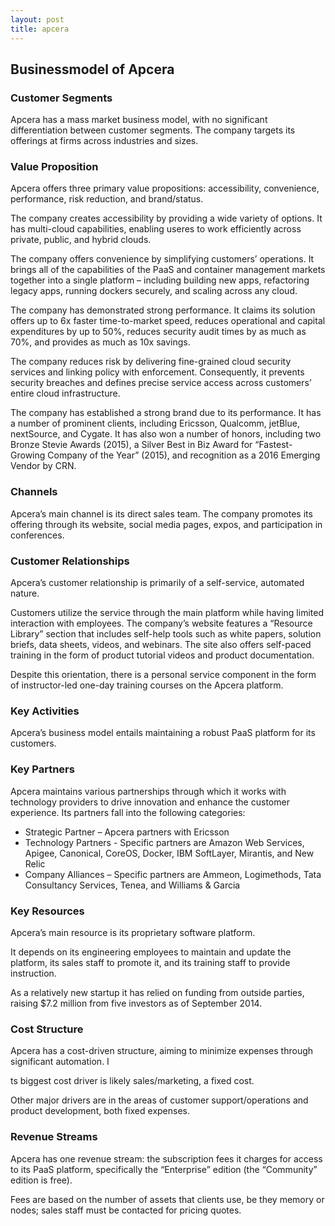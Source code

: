 ```yaml
---
layout: post
title: apcera
---
```


Businessmodel of Apcera
------------------------

### Customer Segments

Apcera has a mass market business model, with no significant differentiation between customer segments. The company targets its offerings at firms across industries and sizes.

### Value Proposition

Apcera offers three primary value propositions: accessibility, convenience, performance, risk reduction, and brand/status.

The company creates accessibility by providing a wide variety of options. It has multi-cloud capabilities, enabling useres to work efficiently across private, public, and hybrid clouds.

The company offers convenience by simplifying customers’ operations. It brings all of the capabilities of the PaaS and container management markets together into a single platform – including building new apps, refactoring legacy apps, running dockers securely, and scaling across any cloud.

The company has demonstrated strong performance. It claims its solution offers up to 6x faster time-to-market speed, reduces operational and capital expenditures by up to 50%, reduces security audit times by as much as 70%, and provides as much as 10x savings.

The company reduces risk by delivering fine-grained cloud security services and linking policy with enforcement. Consequently, it prevents security breaches and defines precise service access across customers’ entire cloud infrastructure.

The company has established a strong brand due to its performance. It has a number of prominent clients, including Ericsson, Qualcomm, jetBlue, nextSource, and Cygate. It has also won a number of honors, including two Bronze Stevie Awards (2015), a Silver Best in Biz Award for “Fastest-Growing Company of the Year” (2015), and recognition as a 2016 Emerging Vendor by CRN.

### Channels

Apcera’s main channel is its direct sales team. The company promotes its offering through its website, social media pages, expos, and participation in conferences.

### Customer Relationships

Apcera’s customer relationship is primarily of a self-service, automated nature.

Customers utilize the service through the main platform while having limited interaction with employees. The company’s website features a “Resource Library” section that includes self-help tools such as white papers, solution briefs, data sheets, videos, and webinars. The site also offers self-paced training in the form of product tutorial videos and product documentation.

Despite this orientation, there is a personal service component in the form of instructor-led one-day training courses on the Apcera platform.

### Key Activities

Apcera’s business model entails maintaining a robust PaaS platform for its customers.

### Key Partners

Apcera maintains various partnerships through which it works with technology providers to drive innovation and enhance the customer experience. Its partners fall into the following categories:

 * Strategic Partner – Apcera partners with Ericsson
* Technology Partners - Specific partners are Amazon Web Services, Apigee, Canonical, CoreOS, Docker, IBM SoftLayer, Mirantis, and New Relic
* Company Alliances – Specific partners are Ammeon, Logimethods, Tata Consultancy Services, Tenea, and Williams & Garcia
 ### Key Resources

Apcera’s main resource is its proprietary software platform.

It depends on its engineering employees to maintain and update the platform, its sales staff to promote it, and its training staff to provide instruction.

As a relatively new startup it has relied on funding from outside parties, raising $7.2 million from five investors as of September 2014.

### Cost Structure

Apcera has a cost-driven structure, aiming to minimize expenses through significant automation. I

ts biggest cost driver is likely sales/marketing, a fixed cost.

Other major drivers are in the areas of customer support/operations and product development, both fixed expenses.

### Revenue Streams

Apcera has one revenue stream: the subscription fees it charges for access to its PaaS platform, specifically the “Enterprise” edition (the “Community” edition is free).

Fees are based on the number of assets that clients use, be they memory or nodes; sales staff must be contacted for pricing quotes.
